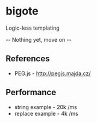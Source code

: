 # bigote
Logic-less templating

-- Nothing yet, move on --

## References
  * PEG.js - http://pegjs.majda.cz/

## Performance
  * string example - 20k /ms
  * replace example - 4k /ms
